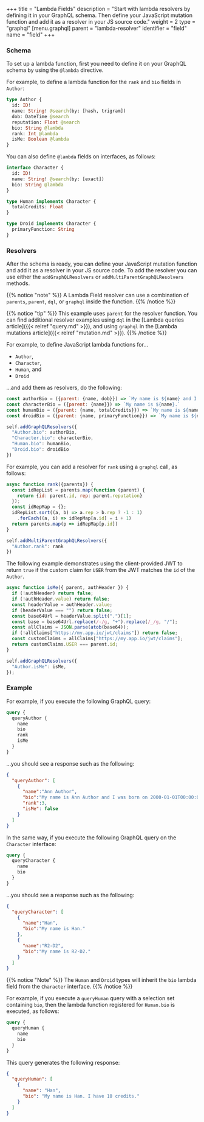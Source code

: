 +++
title = "Lambda Fields"
description = "Start with lambda resolvers by defining it in your GraphQL schema. Then define your JavaScript mutation function and add it as a resolver in your JS source code."
weight = 2
type = "graphql"
[menu.graphql]
    parent = "lambda-resolver"
    identifier = "field"
    name = "field"
+++

### Schema

To set up a lambda function, first you need to define it on your GraphQL schema by using the `@lambda` directive.

For example, to define a lambda function for the `rank` and `bio` fields in `Author`: 

```graphql
type Author {
  id: ID!
  name: String! @search(by: [hash, trigram])
  dob: DateTime @search
  reputation: Float @search
  bio: String @lambda
  rank: Int @lambda
  isMe: Boolean @lambda
}
```

You can also define `@lambda` fields on interfaces, as follows:

```graphql
interface Character {
  id: ID!
  name: String! @search(by: [exact])
  bio: String @lambda
}

type Human implements Character {
  totalCredits: Float
}

type Droid implements Character {
  primaryFunction: String
}
```

### Resolvers

After the schema is ready, you can define your JavaScript mutation function and add it as a resolver in your JS source code. 
To add the resolver you can use either the `addGraphQLResolvers` or `addMultiParentGraphQLResolvers` methods.

{{% notice "note" %}}
A Lambda Field resolver can use a combination of `parents`, `parent`, `dql`, or `graphql` inside the function.
{{% /notice %}}

{{% notice "tip" %}}
This example uses `parent` for the resolver function. You can find additional resolver examples using `dql` in the [Lambda queries article]({{< relref "query.md" >}}), and using `graphql` in the [Lambda mutations article]({{< relref "mutation.md" >}}).
{{% /notice %}}

For example, to define JavaScript lambda functions for... 
- `Author`, 
- `Character`, 
- `Human`, and 
- `Droid`

...and add them as resolvers, do the following:

```javascript
const authorBio = ({parent: {name, dob}}) => `My name is ${name} and I was born on ${dob}.`
const characterBio = ({parent: {name}}) => `My name is ${name}.`
const humanBio = ({parent: {name, totalCredits}}) => `My name is ${name}. I have ${totalCredits} credits.`
const droidBio = ({parent: {name, primaryFunction}}) => `My name is ${name}. My primary function is ${primaryFunction}.`

self.addGraphQLResolvers({
  "Author.bio": authorBio,
  "Character.bio": characterBio,
  "Human.bio": humanBio,
  "Droid.bio": droidBio
})
```

For example, you can add a resolver for `rank` using a `graphql` call, as follows:

```javascript
async function rank({parents}) {
  const idRepList = parents.map(function (parent) {
    return {id: parent.id, rep: parent.reputation}
  });
  const idRepMap = {};
  idRepList.sort((a, b) => a.rep > b.rep ? -1 : 1)
    .forEach((a, i) => idRepMap[a.id] = i + 1)
  return parents.map(p => idRepMap[p.id])
}

self.addMultiParentGraphQLResolvers({
  "Author.rank": rank
})
```

The following example demonstrates using the client-provided JWT to return `true` if the custom claim
for `USER` from the JWT matches the `id` of the `Author`.

```javascript
async function isMe({ parent, authHeader }) {
  if (!authHeader) return false;
  if (!authHeader.value) return false;
  const headerValue = authHeader.value;
  if (headerValue === "") return false;
  const base64Url = headerValue.split(".")[1];
  const base = base64Url.replace(/-/g, "+").replace(/_/g, "/");
  const allClaims = JSON.parse(atob(base64));
  if (!allClaims["https://my.app.io/jwt/claims"]) return false;
  const customClaims = allClaims["https://my.app.io/jwt/claims"];
  return customClaims.USER === parent.id;
}

self.addGraphQLResolvers({
  "Author.isMe": isMe,
});
```

### Example

For example, if you execute the following GraphQL query:

```graphql
query {
  queryAuthor {
    name
    bio
    rank
    isMe
  }
}
```

...you should see a response such as the following:

```json
{
  "queryAuthor": [
    {
      "name":"Ann Author",
      "bio":"My name is Ann Author and I was born on 2000-01-01T00:00:00Z.",
      "rank":3,
      "isMe": false
    }
  ]
}
```

In the same way, if you execute the following GraphQL query on the `Character` interface:

```graphql
query {
  queryCharacter {
    name
    bio
  }
}
```

...you should see a response such as the following:

```json
{
  "queryCharacter": [
    {
      "name":"Han",
      "bio":"My name is Han."
    },
    {
      "name":"R2-D2",
      "bio":"My name is R2-D2."
    }
  ]
}
```

{{% notice "Note" %}}
The `Human` and `Droid` types will inherit the `bio` lambda field from the `Character` interface. 
{{% /notice %}}

For example, if you execute a `queryHuman` query with a selection set containing `bio`, then the lambda function registered for `Human.bio` is executed, as follows:

```graphql
query {
  queryHuman {
    name
    bio
  }
}
```

This query generates the following response:

```json
{
  "queryHuman": [
    {
      "name": "Han",
      "bio": "My name is Han. I have 10 credits."
    }
  ]
}
```
